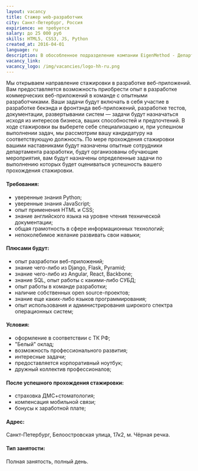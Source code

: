 ```yaml
---
layout: vacancy
title: Стажер web-разработчик
city: Санкт-Петербург, Россия
expirience: не требуется
salary: до 25 000 руб
skills: HTML5, CSS3, JS, Python
created_at: 2016-04-01
language: ru
description: В обособленное подразделение компании EigenMethod - Департамент разработки - набираются стажеры web-разработчики.
vacancy_link: 
vacancy_logo: /img/vacancies/logo-hh-ru.png
---
```



Мы открываем направление стажировки в разработке веб-приложений. Вам предоставляется возможность приобрести опыт в разработке коммерческих веб-приложений в команде с опытными разработчиками.
Ваши задачи будут включать в себя участие в разработке бекэнда и фронтэнда веб-приложений, разработке тестов, документации, развертывании систем — задачи будут назначаться исходя из интересов бизнеса, ваших способностей и предпочтений. В ходе стажировки вы выберете себе специализацию и, при успешном выполнении задач, мы рассмотрим вашу кандидатуру на соответствующую должность.
По мере прохождения стажировки вашими наставниками будут назначены опытные сотрудники департамента разработки, будут организованы обучающие мероприятия, вам будут назначены определенные задачи по выполнению которых будет оцениваться успешность вашего прохождения стажировки.

#### Требования:  
* уверенные знания Python;  
* уверенные знания JavaScript;  
* опыт применения HTML и CSS;  
* знание английского языка на уровне чтения технической документации;  
* общая грамотность в сфере информационных технологий;  
* непоколебимое желание развивать свои навыки;  

#### Плюсами будут:  
* опыт разработки веб-приложений;  
* знание чего-либо из Django, Flask, Pyramid;  
* знание чего-либо из Angular, React, Backbone;  
* знание SQL, опыт работы с какими-либо СУБД;  
* опыт работы в команде разработки;  
* наличие собственных open source-проектов;  
* знание еще каких-либо языков программирования;  
* опыт использования и администрирования широкого спектра операционных систем;  

#### Условия:  
* оформление в соответствии с ТК РФ;  
* "Белый" оклад;  
* возможность профессионального развития;  
* интересные задачи;  
* предоставляется корпоративный ноутбук;  
* дружный коллектив профессионалов;  

#### После успешного прохождения стажировки:  
* страховка ДМС+стоматология;  
* компенсация мобильной связи;  
* бонусы к заработной плате;  

#### Адрес:  
Санкт-Петербург, Белоостровская улица, 17к2, м. Чёрная речка.  

#### Тип занятости:  
Полная занятость, полный день.